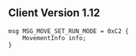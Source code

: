 ## Client Version 1.12

```rust,ignore
msg MSG_MOVE_SET_RUN_MODE = 0xC2 {
    MovementInfo info;    
}

```
